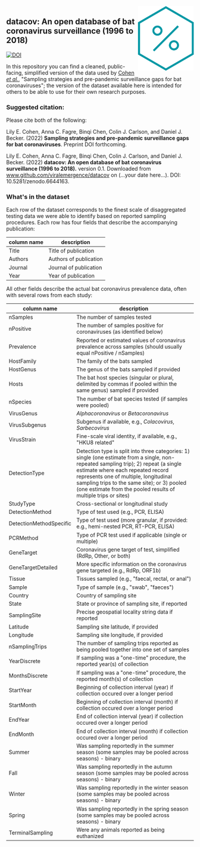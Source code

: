 <img align="right" src="https://github.com/viralemergence/datacov/blob/main/Verena%20Icons_Datacov%20Colour.png" width="150">

## datacov: An open database of bat coronavirus surveillance (1996 to 2018)

[![DOI](https://zenodo.org/badge/503452822.svg)](https://zenodo.org/badge/latestdoi/503452822)

In this repository you can find a cleaned, public-facing, simplified version of the data used by [Cohen _et al._](https://github.com/viralemergence/batgap), "Sampling strategies and pre-pandemic surveillance gaps for bat coronaviruses"; the version of the dataset available here is intended for others to be able to use for their own research purposes. 

### Suggested citation:

Please cite both of the following:

Lily E. Cohen, Anna C. Fagre, Binqi Chen, Colin J. Carlson, and Daniel J. Becker. (2022) **Sampling strategies and pre-pandemic surveillance gaps for bat coronaviruses**. Preprint DOI forthcoming.

Lily E. Cohen, Anna C. Fagre, Binqi Chen, Colin J. Carlson, and Daniel J. Becker. (2022) **datacov: An open database of bat coronavirus surveillance (1996 to 2018).** version 0.1. Downloaded from www.github.com/viralemergence/datacov on (...your date here...). DOI: 10.5281/zenodo.6644163.
 
### What's in the dataset

Each row of the dataset corresponds to the finest scale of disaggregated testing data we were able to identify based on reported sampling procedures. Each row has four fields that describe the accompanying publication:  

|  column name | description |
|  --------    |  --------------- |
|   Title |  Title of publication |
|   Authors   |   Authors of publication |
|   Journal   |   Journal of publication |
|   Year   | Year of publication  | 

All other fields describe the actual bat coronavirus prevalence data, often with several rows from each study:

|  column name | description |
|  --------    |  --------------- |
|  nSamples   |  The number of samples tested   |
|  nPositive   |  The number of samples positive for coronaviruses (as identified below)  |
|  Prevalence   |  Reported or estimated values of coronavirus prevalence across samples (should usually equal nPositive / nSamples)  |
|  HostFamily   |  The family of the bats sampled |
|  HostGenus   |  The genus of the bats sampled if provided |
|  Hosts   |  The bat host species (singular or plural, delimited by commas if pooled within the same genus) sampled if provided |
|  nSpecies   |  The number of bat species tested (if samples were pooled)  |
|  VirusGenus   |   _Alphacoronavirus_ or _Betacoronavirus_  |
|  VirusSubgenus   |   Subgenus if available, e.g., _Colacovirus_, _Sarbecovirus_  |
|  VirusStrain   |  Fine-scale viral identity, if available, e.g., "HKU8 related" |
|  DetectionType   | Detection type is split into three categories: 1) single (one estimate from a single, non-repeated sampling trip); 2) repeat (a single estimate where each repeated record represents one of multiple, longitudinal sampling trips to the same site); or 3) pooled (one estimate from the pooled results of multiple trips or sites) |
|  StudyType   |  Cross-sectional or longitudinal study   |
|  DetectionMethod   |  Type of test used (e.g.,  PCR, ELISA)  |
|  DetectionMethodSpecific   | Type of test used (more granular, if provided: e.g., hemi-nested PCR, RT-PCR, ELISA)    |
|  PCRMethod   |  Type of PCR test used if applicable (single or multiple)  |
|  GeneTarget   |  Coronavirus gene target of test, simplified (RdRp, Other, or both) |
|  GeneTargetDetailed   |  More specific information on the coronavirus gene targeted (e.g., RdRp, ORF1b)  |
|  Tissue   |  Tissues sampled (e.g.,  "faecal, rectal, or anal") |
|  Sample   |   Type of sample (e.g., "swab", "faeces") |
|  Country   |   Country of sampling site  |
|  State   |  State or province of sampling site, if reported  |
|  SamplingSite   |  Precise geospatial locality string data if reported  |
|  Latitude   |  Sampling site latitude, if provided  |
|  Longitude   |  Sampling site longitude, if provided  |
|  nSamplingTrips   |  The number of sampling trips reported as being pooled together into one set of samples  |
|  YearDiscrete   |  If sampling was a "one-time" procedure, the reported year(s) of collection  |
|  MonthsDiscrete   |  If sampling was a "one-time" procedure, the reported month(s) of collection    |
|  StartYear   |  Beginning of collection interval (year) if collection occured over a longer period  |
|  StartMonth   |  Beginning of collection interval (month) if collection occured over a longer period  |
|  EndYear   |  End of collection interval (year) if collection occured over a longer period  |
|  EndMonth   | End of collection interval (month) if collection occured over a longer period  |
|  Summer   |  Was sampling reportedly in the summer season (some samples may be pooled across seasons) - binary |
|  Fall   |  Was sampling reportedly in the autumn season (some samples may be pooled across seasons) - binary  |
|  Winter   |  Was sampling reportedly in the winter season (some samples may be pooled across seasons) - binary  |
|  Spring   |  Was sampling reportedly in the spring season (some samples may be pooled across seasons) - binary  |
|  TerminalSampling   |  Were any animals reported as being euthanized   |
